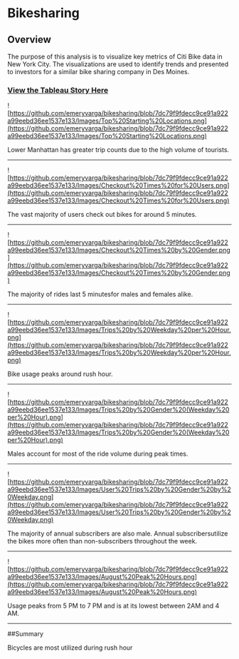 # Bikesharing

## Overview

The purpose of this analysis is to visualize key metrics of Citi Bike data in New York City. The visualizations are used to identify trends and presented to investors for a similar bike sharing company in Des Moines.

### [View the Tableau Story Here](https://public.tableau.com/app/profile/emery.varga/viz/NYCCitibikeChallenge_16435977370350/Story1?publish=yes)

![https://github.com/emeryvarga/bikesharing/blob/7dc79f9fdecc9ce91a922a99eebd36ee1537e133/Images/Top%20Starting%20Locations.png](https://github.com/emeryvarga/bikesharing/blob/7dc79f9fdecc9ce91a922a99eebd36ee1537e133/Images/Top%20Starting%20Locations.png)

Lower Manhattan has greater trip counts due to the high volume of tourists.
_____________________________________________________________________________________________________________________________________________________

![https://github.com/emeryvarga/bikesharing/blob/7dc79f9fdecc9ce91a922a99eebd36ee1537e133/Images/Checkout%20Times%20for%20Users.png](https://github.com/emeryvarga/bikesharing/blob/7dc79f9fdecc9ce91a922a99eebd36ee1537e133/Images/Checkout%20Times%20for%20Users.png)

The vast majority of users check out bikes for around 5 minutes.
___________________________________________________________________________________________________________________________________________________

![https://github.com/emeryvarga/bikesharing/blob/7dc79f9fdecc9ce91a922a99eebd36ee1537e133/Images/Checkout%20Times%20by%20Gender.png](https://github.com/emeryvarga/bikesharing/blob/7dc79f9fdecc9ce91a922a99eebd36ee1537e133/Images/Checkout%20Times%20by%20Gender.png)

The majority of rides last 5 minutesfor males and females alike.
_____________________________________________________________________________________________________________________________________________________


![https://github.com/emeryvarga/bikesharing/blob/7dc79f9fdecc9ce91a922a99eebd36ee1537e133/Images/Trips%20by%20Weekday%20per%20Hour.png](https://github.com/emeryvarga/bikesharing/blob/7dc79f9fdecc9ce91a922a99eebd36ee1537e133/Images/Trips%20by%20Weekday%20per%20Hour.png)

Bike usage peaks around rush hour.
_____________________________________________________________________________________________________________________________________________________


![https://github.com/emeryvarga/bikesharing/blob/7dc79f9fdecc9ce91a922a99eebd36ee1537e133/Images/Trips%20by%20Gender%20(Weekday%20per%20Hour).png](https://github.com/emeryvarga/bikesharing/blob/7dc79f9fdecc9ce91a922a99eebd36ee1537e133/Images/Trips%20by%20Gender%20(Weekday%20per%20Hour).png)

Males account for most of the ride volume during peak times.
_____________________________________________________________________________________________________________________________________________________

![https://github.com/emeryvarga/bikesharing/blob/7dc79f9fdecc9ce91a922a99eebd36ee1537e133/Images/User%20Trips%20by%20Gender%20by%20Weekday.png](https://github.com/emeryvarga/bikesharing/blob/7dc79f9fdecc9ce91a922a99eebd36ee1537e133/Images/User%20Trips%20by%20Gender%20by%20Weekday.png)

The majority of annual subscribers are also male. Annual subscribersutilize the bikes more often than non-subscribers throughout the week.
_____________________________________________________________________________________________________________________________________________________

![https://github.com/emeryvarga/bikesharing/blob/7dc79f9fdecc9ce91a922a99eebd36ee1537e133/Images/August%20Peak%20Hours.png](https://github.com/emeryvarga/bikesharing/blob/7dc79f9fdecc9ce91a922a99eebd36ee1537e133/Images/August%20Peak%20Hours.png)

Usage peaks from 5 PM to 7 PM and is at its lowest between 2AM and 4 AM.
_____________________________________________________________________________________________________________________________________________________


##Summary

Bicycles are most utilized during rush hour 
